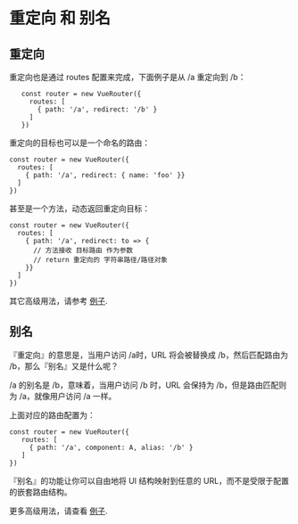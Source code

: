 重定向 和 别名
=======

## 重定向

重定向也是通过 routes 配置来完成，下面例子是从 /a 重定向到 /b：
 
```
   const router = new VueRouter({
     routes: [
       { path: '/a', redirect: '/b' }
     ]
   })
```

   重定向的目标也可以是一个命名的路由：

   ```
   const router = new VueRouter({
     routes: [
       { path: '/a', redirect: { name: 'foo' }}
     ]
   })
   ```
   
   甚至是一个方法，动态返回重定向目标：
   
   ```
   const router = new VueRouter({
     routes: [
       { path: '/a', redirect: to => {
         // 方法接收 目标路由 作为参数
         // return 重定向的 字符串路径/路径对象
       }}
     ]
   })
   ```
   
其它高级用法，请参考 [例子](https://github.com/vuejs/vue-router/blob/next/examples/redirect/app.js).

## 别名
   
『重定向』的意思是，当用户访问 /a时，URL 将会被替换成 /b，然后匹配路由为 /b，那么『别名』又是什么呢？
   
/a 的别名是 /b，意味着，当用户访问 /b 时，URL 会保持为 /b，但是路由匹配则为 /a，就像用户访问 /a 一样。
   
上面对应的路由配置为：
  
```
const router = new VueRouter({
   routes: [
     { path: '/a', component: A, alias: '/b' }
   ]
})
```

『别名』的功能让你可以自由地将 UI 结构映射到任意的 URL，而不是受限于配置的嵌套路由结构。
   
更多高级用法，请查看 [例子](https://github.com/vuejs/vue-router/blob/next/examples/route-alias/app.js).










